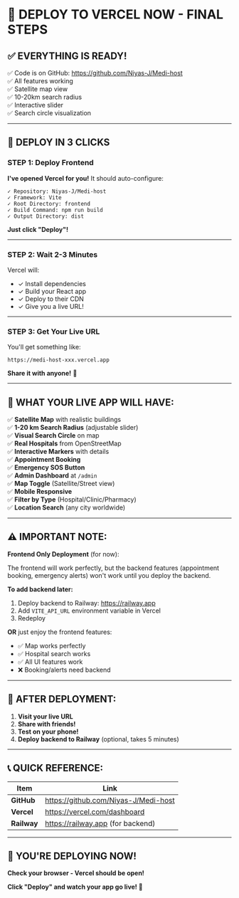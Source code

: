 # 🚀 DEPLOY TO VERCEL NOW - FINAL STEPS

## ✅ EVERYTHING IS READY!

✅ Code is on GitHub: https://github.com/Niyas-J/Medi-host  
✅ All features working  
✅ Satellite map view  
✅ 10-20km search radius  
✅ Interactive slider  
✅ Search circle visualization  

---

## 📱 DEPLOY IN 3 CLICKS

### **STEP 1: Deploy Frontend**

**I've opened Vercel for you!** It should auto-configure:

```
✓ Repository: Niyas-J/Medi-host
✓ Framework: Vite
✓ Root Directory: frontend
✓ Build Command: npm run build
✓ Output Directory: dist
```

**Just click "Deploy"!**

---

### **STEP 2: Wait 2-3 Minutes**

Vercel will:
- ✓ Install dependencies
- ✓ Build your React app
- ✓ Deploy to their CDN
- ✓ Give you a live URL!

---

### **STEP 3: Get Your Live URL**

You'll get something like:
```
https://medi-host-xxx.vercel.app
```

**Share it with anyone!** 🎉

---

## 🎯 WHAT YOUR LIVE APP WILL HAVE:

✅ **Satellite Map** with realistic buildings  
✅ **1-20 km Search Radius** (adjustable slider)  
✅ **Visual Search Circle** on map  
✅ **Real Hospitals** from OpenStreetMap  
✅ **Interactive Markers** with details  
✅ **Appointment Booking**  
✅ **Emergency SOS Button**  
✅ **Admin Dashboard** at `/admin`  
✅ **Map Toggle** (Satellite/Street view)  
✅ **Mobile Responsive**  
✅ **Filter by Type** (Hospital/Clinic/Pharmacy)  
✅ **Location Search** (any city worldwide)  

---

## ⚠️ IMPORTANT NOTE:

**Frontend Only Deployment** (for now):

The frontend will work perfectly, but the backend features (appointment booking, emergency alerts) won't work until you deploy the backend.

**To add backend later:**
1. Deploy backend to Railway: https://railway.app
2. Add `VITE_API_URL` environment variable in Vercel
3. Redeploy

**OR** just enjoy the frontend features:
- ✅ Map works perfectly
- ✅ Hospital search works
- ✅ All UI features work
- ❌ Booking/alerts need backend

---

## 🎊 AFTER DEPLOYMENT:

1. **Visit your live URL**
2. **Share with friends!**
3. **Test on your phone!**
4. **Deploy backend to Railway** (optional, takes 5 minutes)

---

## 📞 QUICK REFERENCE:

| Item | Link |
|------|------|
| **GitHub** | https://github.com/Niyas-J/Medi-host |
| **Vercel** | https://vercel.com/dashboard |
| **Railway** | https://railway.app (for backend) |

---

## 🚀 YOU'RE DEPLOYING NOW!

**Check your browser - Vercel should be open!**

**Click "Deploy" and watch your app go live! 🎉**

